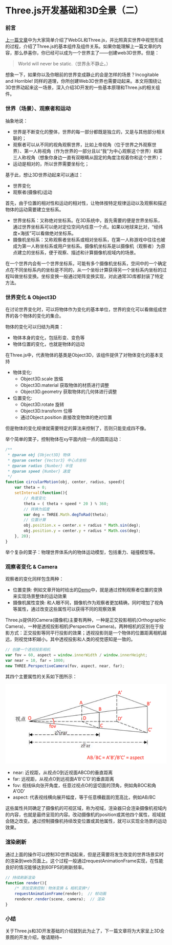 # Three.js开发基础和3D全景（二）

### 前言

[上一篇文章](Threejs开发基础和3D全景一.md)中为大家简单介绍了WebGL和Three.js，并比照真实世界中视觉形成的过程，介绍了Three.js的基本组件及组件关系。如果你能理解上一篇文章的内容，那么恭喜你，你已经可以成为一个世界主了——创建web3D世界。但是：

> World will never be static.（世界永不静止。）

想象一下，如果你以及你眼前的世界变成静止的会是怎样的场景？Incogitable and Horrible! 同样的道理，你所创建Web3D世界也需要动起来。本文将围绕让3D世界动起来这一场景，深入介绍3D开发的一些基本原理和Three.js的相关组件。

### 世界（场景）、观察者和运动

抽象地说：

- 世界是不断变化的整体，世界的每一部分都既是独立的，又是与其他部分相关联的；
- 观察者可以从不同的视角观察世界，比如上帝视角（位于世界之外观察世界）、第一人称视角（作为世界的一部分且以“我”为中心观察这个世界）和第三人称视角（想象你身边一直有双眼睛从固定的角度注视着你和这个世界）；
- 运动是相对的，所以世界需要坐标化；

基于此，想让3D世界动起来可以通过：

- 世界变化
- 观察者(摄像机)运动

首先，由于位置的相对性和运动的相对性，让物体按特定规律运动以及观察和描述物体的运动需要建立坐标系。

- 世界坐标系：又称绝对坐标系。在3D系统中，首先需要的便是世界坐标系，通过世界坐标系可以绝对定位空间内任意一个点。如果以地球来比对，“经纬度+海拔”可以看做绝对坐标系。
- 摄像机坐标系：又称观察者坐标系或相对坐标系，在第一人称游戏中往往也被成为第一人称坐标系或用户坐标系。摄像机坐标系是以摄像机（观察者）为原点建立的坐标系，便于观察、描述和计算摄像机视域内的场景。

在一个世界内会有一个世界坐标系，可能有多个摄像机坐标系，空间中的一个确定点在不同坐标系内的坐标是不同的，从一个坐标计算获得另一个坐标系内坐标的过程叫做坐标变换。坐标变换一般通过矩阵变换实现，对此通常3D库都封装了特定方法。

### 世界变化 & Object3D

在讨论世界变化时，可以将物体作为变化的基本单位，世界的变化可以看做组成世界的各个物体的变化的集合。

物体的变化可以归结为两类：

- 物体本身的变化，包括形变、变色等
- 物体位置的变化，也就是物体的运动

在Three.js中，代表物体的基类是Object3D，该组件提供了对物体变化的基本支持

- 物体变化:
  - Object3D.scale 放缩
  - Object3D.material 获取物体的材质进行调整
  - Object3D.geometry 获取物体的几何体进行调整
- 位置变化:
  - Object3D.rotate 旋转
  - Object3D.transform 位移
  - 通过Object.position 直接改变物体的绝对位置

但是物体的变化规律就需要特定的算法来控制了，否则只能变成四不像。

举个简单的栗子，控制物体在xy平面内绕一点的圆周运动：

```javascript
/**
 * @param obj {Object3D} 物体
 * @param center {Vector3} 中心点坐标
 * @param radius {Number} 半径
 * @param speed {Number} 速度
 */
function circularMotion(obj, center, radius, speed){
    var theta = 0;
    setInterval(function(){
        // 角度变化
        theta = ( theta + speed * 20 ) % 360;
        // 转换为弧度
        var deg = THREE.Math.degToRad(theta);
        // 位置计算
        obj.position.x = center.x + radius * Math.sin(deg);
        obj.position.y = center.y + radius * Math.cos(deg);
    }, 20);
}
```

举个复杂的栗子：物理世界体系内的物体运动模型，包括重力、碰撞模型等。

### 观察者变化 & Camera

观察者的变化同样包含两种：

- 位置变换: 例如文章开始时给出的[Demo](https://link.zhihu.com/?target=http%3A//threejs-rotate)中，就是通过控制观察者位置的变换来实现场景整体的运动效果
- 摄像机属性变换: 和人眼不同，摄像机作为观察者更加精确，同时增加了视角等属性，通过改变这些属性可以获得不同的观察效果

Three.js提供的Camera(摄像机)主要有两种，一种是正交投影相机(Orthographic Camera)，一种是透视投影相机(Perspective Camera)。两种相机的区别在于投影方式：正交投影等同平行投影的效果；透视投影则是一个物体的位置距离相机越远，则视觉体积越小。其中透视投影和人类的视觉感知是一致的。

```javascript
// 创建一个透视投影相机
var fov = 60, aspect = window.innerWidth / window.innerHeight;
var near = 10, far = 1000;
new THREE.PerspectiveCamera(fov, aspect, near, far);
```

其四个主要属性的关系如下图所示：

![img](Threejs开发基础和3D全景二.assets/v2-0d24d1c8d0cf0ae889516a4f69cf5f93_hd.png)

- near: 近视距，从视点O到近视面ABCD的垂直距离
- far: 远视距，从视点O到远视面A'B'C'D'的垂直距离
- fov: 视线纵向张开角度，任意过视点O的竖切面的顶角，例如角BOC和角A'OD'
- aspect: 代表视线横向展开幅度，等于任意横截面的宽高比，例如AB/BC

这些属性共同确定了摄像机的可视区域，称为视域，渲染器只会渲染摄像机视域内的内容，也就是最终呈现的内容。改动摄像机的position或其他四个属性，视域就会随之改变。通过控制摄像机持续改变位置或其他属性，就可以实现全场景的运动效果。

### 渲染刷新

通过上面的操作可以控制3D世界动起来，但是还需要将发生改变的世界场景实时的渲染到web页面上。这个过程一般通过requestAnimationFrame实现，在性能良好的情况能够达到60FPS的刷新频率。

```javascript
// 持续刷新渲染
function render(){
    /* 添加变换控制：物体变换 & 相机变换*/
    requestAnimationFrame(render);  // 帧动画
    renderer.render(scene, camera);  // 渲染
}
```

### 小结

关于Three.js和3D开发基础的介绍就到此为止了，下一篇文章将为大家呈上3D全景图的开发介绍，敬请期待~